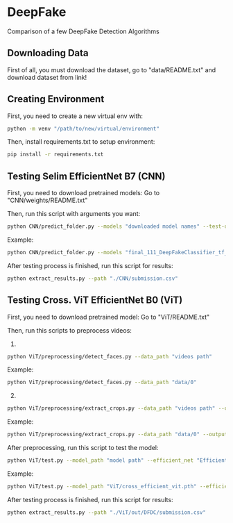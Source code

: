 # DeepFake
Comparison of a few DeepFake Detection Algorithms


## Downloading Data

First of all, you must download the dataset, go to "data/README.txt" and download dataset from link!


## Creating Environment

First, you need to create a new virtual env with: 
```sh
python -m venv "/path/to/new/virtual/environment" 
```
Then, install requirements.txt to setup environment:
```sh
pip install -r requirements.txt
```


## Testing Selim EfficientNet B7 (CNN)

First, you need to download pretrained models: Go to "CNN/weights/README.txt"


Then, run this script with arguments you want: 
```sh
python CNN/predict_folder.py --models "downloaded model names" --test-dir "videos path"
```
Example:
```sh
python CNN/predict_folder.py --models "final_111_DeepFakeClassifier_tf_efficientnet_b7_ns_0_36" --test-dir "./data/0"
```

After testing process is finished, run this script for results:
```sh
python extract_results.py --path "./CNN/submission.csv"
```


## Testing Cross. ViT EfficientNet B0 (ViT)

First, you need to download pretrained model: Go to "ViT/README.txt"


Then, run this scripts to preprocess videos:

1.
```sh
python ViT/preprocessing/detect_faces.py --data_path "videos path"
```
Example:
```sh
python ViT/preprocessing/detect_faces.py --data_path "data/0"
```

2.
```sh
python ViT/preprocessing/extract_crops.py --data_path "videos path" --output_path "folder for frames"
```
Example:
```sh
python ViT/preprocessing/extract_crops.py --data_path "data/0" --output_path "data/frames"
```


After preprocessing, run this script to test the model:
```sh
python ViT/test.py --model_path "model path" --efficient_net "EfficientNet Model 0-7 (int)" --frames_per_video "frames per video (int)" 
```
Example:
```sh
python ViT/test.py --model_path "ViT/cross_efficient_vit.pth" --efficient_net 0 --frames_per_video 32
```

After testing process is finished, run this script for results:
```sh
python extract_results.py --path "./ViT/out/DFDC/submission.csv"
```
